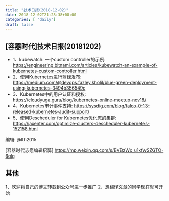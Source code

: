 ```yaml
--- 
title: "技术日报(2018-12-02)" 
date: 2018-12-02T21:28:38+08:00
categories: [ "daily"]
draft: false
---
```

## [容器时代]技术日报(20181202)

- 1、kubewatch: 一个custom controller的示例: <https://engineering.bitnami.com/articles/kubewatch-an-example-of-kubernetes-custom-controller.html>
- 2、使用Kubernetes进行蓝绿发布: <https://medium.com/@devops.fazley.kholil/blue-green-deployment-using-kubernetes-3494b356549c>
- 3、Kubernetes中的用户认证和授权: <https://cloudyuga.guru/blog/kubernetes-online-meetup-nov18/>
- 4、Kubernetes审计事件支持: <https://sysdig.com/blog/falco-0-13-released-kubernetes-audit-support/>
- 5、使用Descheduler for Kubernetes优化您的集群: <https://jaxenter.com/optimize-clusters-descheduler-kubernetes-152158.html>

编辑: @lth2015

[容器时代志愿编辑招募] https://mp.weixin.qq.com/s/BVBzWx_u1xfwSZGTO-6qlg

## 其他
1、欢迎将自己的博文转载到公众号进一步推广
2、想翻译文章的同学现在就可开始

